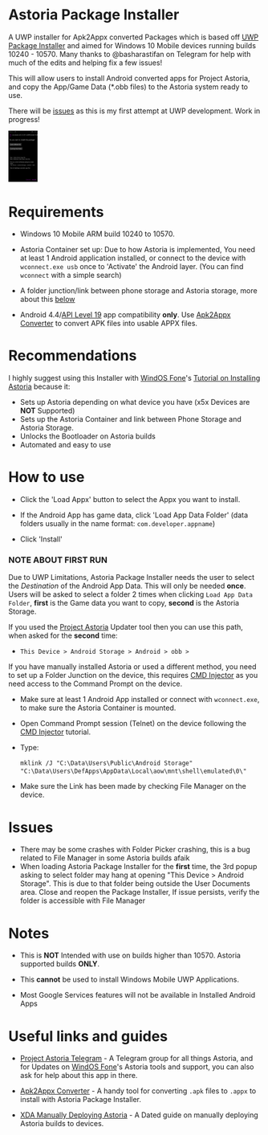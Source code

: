 # Astoria Package Installer

A UWP installer for Apk2Appx converted Packages which is based off [UWP Package Installer](https://github.com/colinkiama/UWP-Package-Installer/releases) and aimed for Windows 10 Mobile devices running builds 10240 - 10570. Many thanks to @basharastifan on Telegram for help with much of the edits and helping fix a few issues!

This will allow users to install Android converted apps for Project Astoria, and copy the App/Game Data (*.obb files) to the Astoria system ready to use.

There will be [issues](#Issues) as this is my first attempt at UWP development. Work in progress!

<img src="wp_ss_20210528_0001.png" alt="Screenshot" style="zoom: 10%;" />



# Requirements

- Windows 10 Mobile ARM build 10240 to 10570. 

- Astoria Container set up: Due to how Astoria is implemented, You need at least 1 Android application installed, or connect to the device with `wconnect.exe usb` once to 'Activate' the Android layer. (You can find `wconnect` with a simple search)

- A folder junction/link between phone storage and Astoria storage, more about this [below](#Note-About-First-Run)

- Android 4.4/[API Level 19](https://developer.android.com/studio/releases/platforms) app compatibility **only**. Use [Apk2Appx Converter](https://www.youtube.com/watch?v=XDDte4HUSjs) to convert APK files into usable APPX files.

  

# Recommendations

I highly suggest using this Installer with [WindOS Fone](https://www.youtube.com/channel/UCe-pdxB7iM6i__rIkRf7Kkg)'s [Tutorial on Installing Astoria](https://www.youtube.com/watch?v=vP-z8jVXVBQ) because it:

- Sets up Astoria depending on what device you have (x5x Devices are **NOT** Supported)
- Sets up the Astoria Container and link between Phone Storage and Astoria Storage.
- Unlocks the Bootloader on Astoria builds
- Automated and easy to use



# How to use

- Click the 'Load Appx' button to select the Appx you want to install.

- If the Android App has game data, click 'Load App Data Folder' (data folders usually in the name format: `com.developer.appname`)

- Click 'Install'

  

### NOTE ABOUT FIRST RUN

Due to UWP Limitations, Astoria Package Installer needs the user to select the *Destination* of the Android App Data. This will only be needed **once**. Users will be asked to select a folder 2 times when clicking `Load App Data Folder`, **first** is the Game data you want to copy, **second** is the Astoria Storage.

If you used the [Project Astoria](https://www.youtube.com/watch?v=vP-z8jVXVBQ) Updater tool then you can use this path, when asked for the **second** time:

- `This Device > Android Storage > Android > obb >`



If you have manually installed Astoria or used a different method, you need to set up a Folder Junction on the device, this requires [CMD Injector](https://www.youtube.com/watch?v=MuHGy4Yei7o) as you need access to the Command Prompt on the device.

- Make sure at least 1 Android App installed or connect with `wconnect.exe`, to make sure the Astoria Container is mounted.

- Open Command Prompt session (Telnet) on the device following the [CMD Injector](https://www.youtube.com/watch?v=MuHGy4Yei7o) tutorial.

- Type:

  ```batch
  mklink /J "C:\Data\Users\Public\Android Storage" "C:\Data\Users\DefApps\AppData\Local\aow\mnt\shell\emulated\0\" 
  ```

- Make sure the Link has been made by checking File Manager on the device.



# Issues

- There may be some crashes with Folder Picker crashing, this is a bug related to File Manager in some Astoria builds afaik
- When loading Astoria Package Installer for the **first** time, the 3rd popup asking to select folder may hang at opening "This Device > Android Storage". This is due to that folder being outside the User Documents area. Close and reopen the Package Installer, If issue persists, verify the folder is accessible with File Manager





# Notes

- This is **NOT** Intended with use on builds higher than 10570. Astoria supported builds **ONLY**.

- This **cannot** be used to install Windows Mobile UWP Applications.

- Most Google Services features will not be available in Installed Android Apps

  





# Useful links and guides

- [Project Astoria Telegram](https://t.me/joinchat/kgVNg8Bma343MzY1) - A Telegram group for all things Astoria, and for Updates on [WindOS Fone](https://www.youtube.com/channel/UCe-pdxB7iM6i__rIkRf7Kkg)'s Astoria tools and support, you can also ask for help about this app in there.
- [Apk2Appx Converter](https://www.youtube.com/watch?v=XDDte4HUSjs) - A handy tool for converting `.apk` files to `.appx` to install with Astoria Package Installer.

- [XDA Manually Deploying Astoria](https://forum.xda-developers.com/t/guide-deploying-astoria-packages-manually-to-w10m.3214481/) -  A Dated guide on manually deploying Astoria builds to devices.

  



 






